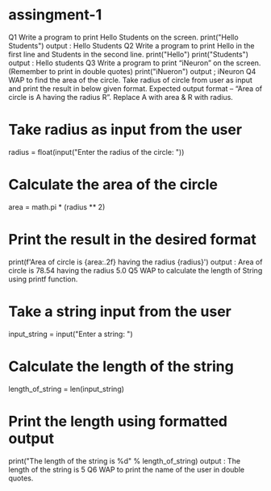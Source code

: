 
# assingment-1
Q1 Write a program to print Hello Students on the screen.
print("Hello Students")
output : Hello Students 
Q2 Write a program to print Hello in the first line and Students in the second line.
print("Hello")
print("Students")
output : Hello 
        students
Q3 Write a program to print “iNeuron” on the screen. (Remember to print in double quotes)
print("iNueron")
output ; iNeuron
Q4 WAP to find the area of the circle. Take radius of circle from user as input and print the result in
below given format.
Expected output format – “Area of circle is A having the radius R”. Replace A with area
& R with radius.
# Take radius as input from the user
radius = float(input("Enter the radius of the circle: "))
# Calculate the area of the circle
area = math.pi * (radius ** 2)
# Print the result in the desired format
print(f'Area of circle is {area:.2f} having the radius {radius}')
output : Area of circle is 78.54 having the radius 5.0
Q5 WAP to calculate the length of String using printf function.
# Take a string input from the user
input_string = input("Enter a string: ")
# Calculate the length of the string
length_of_string = len(input_string)
# Print the length using formatted output
print("The length of the string is %d" % length_of_string)
output : The length of the string is 5
Q6 WAP to print the name of the user in double quotes.
